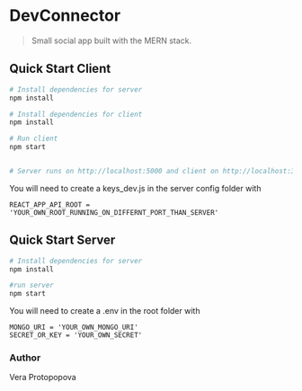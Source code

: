 # DevConnector

> Small social app built with the MERN stack.

## Quick Start Client

```bash
# Install dependencies for server
npm install

# Install dependencies for client
npm install

# Run client
npm start 


# Server runs on http://localhost:5000 and client on http://localhost:3000
```

You will need to create a keys_dev.js in the server config folder with

```
REACT_APP_API_ROOT = 'YOUR_OWN_ROOT_RUNNING_ON_DIFFERNT_PORT_THAN_SERVER'

```

## Quick Start Server

```bash
# Install dependencies for server
npm install

#run server
npm start 

```

You will need to create a .env in the root folder with

```
MONGO_URI = 'YOUR_OWN_MONGO_URI'
SECRET_OR_KEY = 'YOUR_OWN_SECRET'
```

### Author

Vera Protopopova
